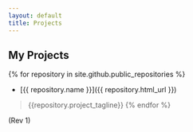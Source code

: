 ```yaml
---
layout: default
title: Projects
---
```


## My Projects

{% for repository in site.github.public_repositories %}
  * [{{ repository.name }}]({{ repository.html_url }})
  > {{repository.project_tagline}}
{% endfor %}

(Rev 1)
